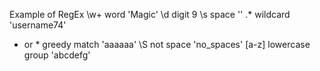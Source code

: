 Example of RegEx
\w+     word                'Magic'
\d      digit               9
\s      space               ''
.*      wildcard            'username74'
+ or *  greedy match        'aaaaaa'
\S      not space           'no_spaces'
[a-z]   lowercase group     'abcdefg'
